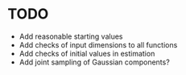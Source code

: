 # TODO #

* Add reasonable starting values
* Add checks of input dimensions to all functions
* Add checks of initial values in estimation
* Add joint sampling of Gaussian components?